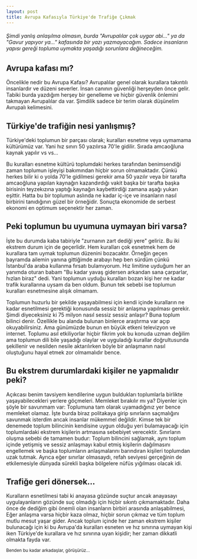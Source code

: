 ```yaml
---
layout: post
title: Avrupa Kafasıyla Türkiye'de Trafiğe Çıkmak
---
```


<h6>Şimdi yanlış anlaşılma olmasın, burda "Avrupalılar çok uygar abi..." ya da "Gavur yapıyor ya..." kafasında bir yazı yazmayacağım. Sadece insanların yapısı gereği topluma uymakta yaşadığı sorunlara değineceğim.</h6>

<h2>Avrupa kafası mı?</h2>
<p>Öncelikle nedir bu Avrupa Kafası? Avrupalılar genel olarak kurallara takıntılı insanlardır ve düzeni severler. İnsan canının güvenliği herşeyden önce gelir. Tabiki burda yazdığım herşey bir genelleme ve hiçbir güvenlik önlemini takmayan Avrupalılar da var. Şimdilik sadece bir terim olarak düşünelim Avrupalı kelimesini.</p>

<h2>Türkiye'de trafiğin nesi yanlışmış?</h2>
<p>Türkiye'deki toplumun bir parçası olarak; kuralları esnetme veya uymamama kültürümüz var. Yani hız sınırı 50 yazılırsa 70'le gidilir. Sırada amcaoğluna kaynak yapılır vs vs...</p>
<p> Bu kuralları esnetme kültürü toplumdaki herkes tarafından benimsendiği zaman toplumun işleyişi bakımından hiçbir sorun olmamaktadır. Çünkü herkes bilir ki o yolda 70'le gidilmesi gerekir ama 50 yazılır veya bir tarafta amcaoğluna yapılan kaynağın kazandırdığı vakit başka bir tarafta başka birisinin teyzekızına yaptığı kaynağın kaybettirdiği zamana aşağı yukarı eşittir. Hatta bu bir toplumun aslında ne kadar iç-içe ve insanların nasıl birbirini tanıdığının güzel bir örneğidir. Sonuçta ekonomide de serbest ekonomi en optimum seçenektir her zaman.</p>

<h2>Peki toplumun bu uyumuna uymayan biri varsa?</h2>
<p>İşte bu durumda kaba tabiriyle "zurnanın zart dediği yere" geliriz. Bu iki ekstrem durum için de geçerlidir. Hem kuralları çok esnetmek hem de kurallara tam uymak toplumun düzenini bozacaktır. Örneğin geçen bayramda ailemin yanına gittiğimde arabayı hep ben sürdüm çünkü İstanbul'da araba kullanma fırsatı bulamıyorum. Hız limitine uyduğum her an yanımda oturan babam "Bu kadar yavaş gidersen arkandan sana çarparlar, hızlan biraz" dedi. Yani toplumun uyduğu kuralları bozan kişi her ne kadar trafik kurallarına uysam da ben oldum. Bunun tek sebebi ise toplumun kuralları esnetmesine alışık olmamam.</p>

<p>Toplumun huzurlu bir şekilde yaşayabilmesi için kendi içinde kuralların ne kadar esnetilmesi gerektiği konusunda sessiz bir anlaşma yapılması gerekir. Şimdi diyeceksiniz ki 75 milyon nasıl sessiz sessiz anlaşır? Buna toplum bilinci denir. Özellikle bu alanda bulunan binlerce araştırma var açıp okuyabilirsiniz. Ama günümüzde bunun en büyük etkeni televizyon ve internet. Toplumu asıl etkiliyorlar hiçbir fikrim yok bu konuda uzman değilim ama toplumun dili bile yaşadığı olaylar ve uyguladığı kurallar doğrultusunda şekillenir ve nesilden nesile aktarılırken böyle bir anlaşmanın nasıl oluştuğunu hayal etmek zor olmamalıdır bence.</p>

<h2>Bu ekstrem durumlardaki kişiler ne yapmalıdır peki?</h2>
<p>Açıkcası benim tavsiyem kendilerine uygun buldukları toplumlarla birlikte yaşayabilecekleri yerlere göçmeleri. Memleket bırakılır mı ya? Diyenler için şöyle bir savunmam var: Toplumuna tam olarak uyamadığınız yer bence memleket olamaz. İşte burda biraz politakaya girip sınırların saçmalığını savunmak isterdim ancak insanlar mükemmel değildir. Kimse tek bir denemede toplum bilincinin kendisine uygun olduğu yeri bulamayacağı için toplumlardaki ekstrem kişilerin artmasına sebebiyet verecektir. Sınırların oluşma sebebi de tamamen budur: Toplum bilincini sağlamak, aynı toplum içinde yetişmiş ve sessiz anlaşmayı kabul etmiş kişilerin dağılmasını engellemek ve başka toplumların anlaşmalarını barındıran kişileri toplumdan uzak tutmak. Ayrıca eğer sınırlar olmasaydı, refah seviyesi gerçeğinin de etkilemesiyle dünyada sürekli başka bölgelere nüfüs yığılması olacak idi.</p>

<h2>Trafiğe geri dönersek...</h2>
<p>Kuralların esnetilmesi tabi ki anayasa gözünde suçtur ancak anayasayı uygulayanların gözünde suç olmadığı için hiçbir sıkıntı çıkmamaktadır. Daha önce de dediğim gibi önemli olan insanların birbiri arasında anlaşabilmesi, Eğer anlaşma varsa hiçbir kaza olmaz, hiçbir sorun çıkmaz ve tüm toplum mutlu mesut yaşar gider. Ancak toplum içinde her zaman ekstrem kişiler bulunacağı için ki bu Avrupa'da kuralları esneten ve hız sınırına uymayan kişi iken Türkiye'de kurallara ve hız sınırına uyan kişidir; her zaman dikkatli olmakta fayda var.</p>

<small>Benden bu kadar arkadaşlar, görüşürüz...</small>

